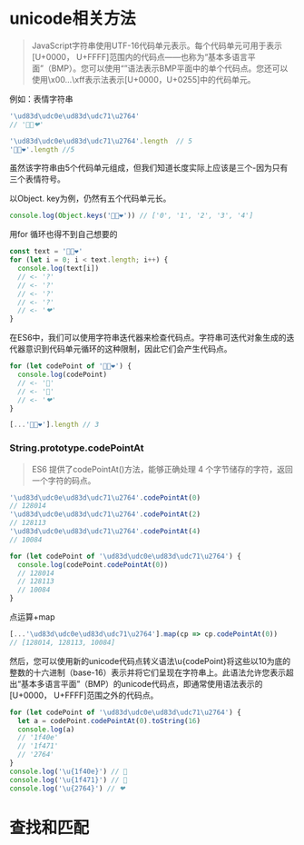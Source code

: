 # unicode相关方法

> JavaScript字符串使用UTF-16代码单元表示。每个代码单元可用于表示[U+0000， U+FFFF]范围内的代码点——也称为“基本多语言平面”（BMP）。您可以使用“”语法表示BMP平面中的单个代码点。您还可以使用\x00…\xff表示法表示[U+0000，U+0255]中的代码单元。

例如：表情字符串
```javascript
'\ud83d\udc0e\ud83d\udc71\u2764'
// '🐎👱❤'
```
```javascript
'\ud83d\udc0e\ud83d\udc71\u2764'.length  // 5
'🐎👱❤'.length //5
```
虽然该字符串由5个代码单元组成，但我们知道长度实际上应该是三个-因为只有三个表情符号。

以Object. key为例，仍然有五个代码单元长。
```javascript
console.log(Object.keys('🐎👱❤')) // ['0', '1', '2', '3', '4']
```

用for 循环也得不到自己想要的
```javascript
const text = '🐎👱❤'
for (let i = 0; i < text.length; i++) {
  console.log(text[i])
  // <- '?'
  // <- '?'
  // <- '?'
  // <- '?'
  // <- '❤'
}
```

在ES6中，我们可以使用字符串迭代器来检查代码点。字符串可迭代对象生成的迭代器意识到代码单元循环的这种限制，因此它们会产生代码点。
```javascript
for (let codePoint of '🐎👱❤') {
  console.log(codePoint)
  // <- '🐎'
  // <- '👱'
  // <- '❤'
}
```
```javascript
[...'🐎👱❤'].length // 3
```

### String.prototype.codePointAt
> ES6 提供了codePointAt()方法，能够正确处理 4 个字节储存的字符，返回一个字符的码点。

```javascript
'\ud83d\udc0e\ud83d\udc71\u2764'.codePointAt(0)
// 128014
'\ud83d\udc0e\ud83d\udc71\u2764'.codePointAt(2)
// 128113
'\ud83d\udc0e\ud83d\udc71\u2764'.codePointAt(4)
// 10084

for (let codePoint of '\ud83d\udc0e\ud83d\udc71\u2764') {
  console.log(codePoint.codePointAt(0))
  // 128014
  // 128113
  // 10084
}
```

点运算+map
```javascript
[...'\ud83d\udc0e\ud83d\udc71\u2764'].map(cp => cp.codePointAt(0))
// [128014, 128113, 10084]
```

然后，您可以使用新的unicode代码点转义语法\u{codePoint}将这些以10为底的整数的十六进制（base-16）表示并将它们呈现在字符串上。此语法允许您表示超出“基本多语言平面”（BMP）的unicode代码点，即通常使用语法表示的[U+0000， U+FFFF]范围之外的代码点。
```javascript
for (let codePoint of '\ud83d\udc0e\ud83d\udc71\u2764') {
  let a = codePoint.codePointAt(0).toString(16)
  console.log(a)
  // '1f40e'
  // '1f471'
  // '2764'
}
console.log('\u{1f40e}') // 🐎
console.log('\u{1f471}') // 👱
console.log('\u{2764}') // ❤
```


# 查找和匹配

